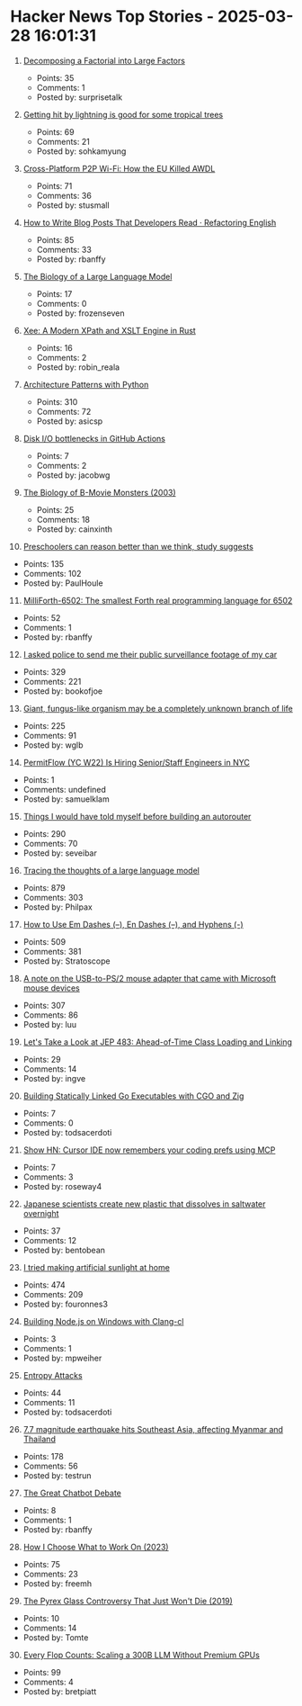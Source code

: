 # Hacker News Top Stories - 2025-03-28 16:01:31

1. [Decomposing a Factorial into Large Factors](https://terrytao.wordpress.com/2025/03/26/decomposing-a-factorial-into-large-factors/)
   - Points: 35
   - Comments: 1
   - Posted by: surprisetalk

2. [Getting hit by lightning is good for some tropical trees](https://www.caryinstitute.org/news-insights/press-release/getting-hit-lightning-good-some-tropical-trees)
   - Points: 69
   - Comments: 21
   - Posted by: sohkamyung

3. [Cross-Platform P2P Wi-Fi: How the EU Killed AWDL](https://www.ditto.com/blog/cross-platform-p2p-wi-fi-how-the-eu-killed-awdl)
   - Points: 71
   - Comments: 36
   - Posted by: stusmall

4. [How to Write Blog Posts That Developers Read · Refactoring English](https://refactoringenglish.com/chapters/write-blog-posts-developers-read/)
   - Points: 85
   - Comments: 33
   - Posted by: rbanffy

5. [The Biology of a Large Language Model](https://transformer-circuits.pub/2025/attribution-graphs/biology.html)
   - Points: 17
   - Comments: 0
   - Posted by: frozenseven

6. [Xee: A Modern XPath and XSLT Engine in Rust](https://blog.startifact.com/posts/xee/)
   - Points: 16
   - Comments: 2
   - Posted by: robin_reala

7. [Architecture Patterns with Python](https://www.cosmicpython.com/book/preface.html)
   - Points: 310
   - Comments: 72
   - Posted by: asicsp

8. [Disk I/O bottlenecks in GitHub Actions](https://depot.dev/blog/uncovering-disk-io-bottlenecks-github-actions-ci)
   - Points: 7
   - Comments: 2
   - Posted by: jacobwg

9. [The Biology of B-Movie Monsters (2003)](https://fathom.lib.uchicago.edu/2/21701757/)
   - Points: 25
   - Comments: 18
   - Posted by: cainxinth

10. [Preschoolers can reason better than we think, study suggests](https://phys.org/news/2025-03-preschoolers.html)
   - Points: 135
   - Comments: 102
   - Posted by: PaulHoule

11. [MilliForth-6502: The smallest Forth real programming language for 6502](https://github.com/agsb/milliForth-6502)
   - Points: 52
   - Comments: 1
   - Posted by: rbanffy

12. [I asked police to send me their public surveillance footage of my car](https://cardinalnews.org/2025/03/28/i-drove-300-miles-in-rural-virginia-then-asked-police-to-send-me-their-public-surveillance-footage-of-my-car-heres-what-i-learned/)
   - Points: 329
   - Comments: 221
   - Posted by: bookofjoe

13. [Giant, fungus-like organism may be a completely unknown branch of life](https://www.livescience.com/animals/giant-fungus-like-organism-may-be-a-completely-unknown-branch-of-life)
   - Points: 225
   - Comments: 91
   - Posted by: wglb

14. [PermitFlow (YC W22) Is Hiring Senior/Staff Engineers in NYC](https://jobs.ashbyhq.com/permitflow?departmentId=d33195eb-8978-4439-abc6-5a8a072de808)
   - Points: 1
   - Comments: undefined
   - Posted by: samuelklam

15. [Things I would have told myself before building an autorouter](https://blog.autorouting.com/p/13-things-i-would-have-told-myself)
   - Points: 290
   - Comments: 70
   - Posted by: seveibar

16. [Tracing the thoughts of a large language model](https://www.anthropic.com/research/tracing-thoughts-language-model)
   - Points: 879
   - Comments: 303
   - Posted by: Philpax

17. [How to Use Em Dashes (–), En Dashes (–), and Hyphens (-)](https://www.merriam-webster.com/grammar/em-dash-en-dash-how-to-use)
   - Points: 509
   - Comments: 381
   - Posted by: Stratoscope

18. [A note on the USB-to-PS/2 mouse adapter that came with Microsoft mouse devices](https://devblogs.microsoft.com/oldnewthing/20250325-00/?p=110993)
   - Points: 307
   - Comments: 86
   - Posted by: luu

19. [Let's Take a Look at JEP 483: Ahead-of-Time Class Loading and Linking](https://www.morling.dev/blog/jep-483-aot-class-loading-linking/)
   - Points: 29
   - Comments: 14
   - Posted by: ingve

20. [Building Statically Linked Go Executables with CGO and Zig](https://calabro.io/zig-cgo)
   - Points: 7
   - Comments: 0
   - Posted by: todsacerdoti

21. [Show HN: Cursor IDE now remembers your coding prefs using MCP](undefined)
   - Points: 7
   - Comments: 3
   - Posted by: roseway4

22. [Japanese scientists create new plastic that dissolves in saltwater overnight](https://newatlas.com/materials/plastic-dissolves-ocean-overnight-no-microplastics/)
   - Points: 37
   - Comments: 12
   - Posted by: bentobean

23. [I tried making artificial sunlight at home](https://victorpoughon.fr/i-tried-making-artificial-sunlight-at-home/)
   - Points: 474
   - Comments: 209
   - Posted by: fouronnes3

24. [Building Node.js on Windows with Clang-cl](https://joyeecheung.github.io/blog/2025/02/16/building-nodejs-on-windows-with-clang-cl/)
   - Points: 3
   - Comments: 1
   - Posted by: mpweiher

25. [Entropy Attacks](https://blog.cr.yp.to/20140205-entropy.html)
   - Points: 44
   - Comments: 11
   - Posted by: todsacerdoti

26. [7.7 magnitude earthquake hits Southeast Asia, affecting Myanmar and Thailand](https://twitter.com/TaraBull808/status/1905534938558157139)
   - Points: 178
   - Comments: 56
   - Posted by: testrun

27. [The Great Chatbot Debate](https://computerhistory.org/events/great-chatbot-debate/)
   - Points: 8
   - Comments: 1
   - Posted by: rbanffy

28. [How I Choose What to Work On (2023)](https://tynan.com/workonwhat/)
   - Points: 75
   - Comments: 23
   - Posted by: freemh

29. [The Pyrex Glass Controversy That Just Won't Die (2019)](https://gizmodo.com/the-pyrex-glass-controversy-that-just-wont-die-1833040962)
   - Points: 10
   - Comments: 14
   - Posted by: Tomte

30. [Every Flop Counts: Scaling a 300B LLM Without Premium GPUs](https://arxiv.org/abs/2503.05139)
   - Points: 99
   - Comments: 4
   - Posted by: bretpiatt

